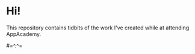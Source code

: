 # Hi!
This repository contains tidbits of the work I've created while at attending AppAcademy.

#=^.^=
